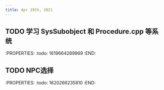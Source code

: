 ```yaml
---
title: Apr 29th, 2021
---
```


## TODO 学习 SysSubobject 和 Procedure.cpp 等系统
:PROPERTIES:
:todo: 1619664289969
:END:
## TODO NPC选择
:PROPERTIES:
:todo: 1620266235810
:END:
